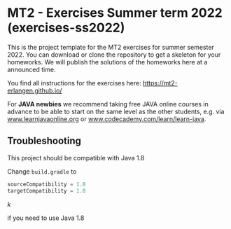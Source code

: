 # MT2 - Exercises Summer term 2022 (exercises-ss2022)

This is the project template for the MT2 exercises for summer semester 2022.
You can download or clone the repository to get a skeleton for your homeworks.
We will publish the solutions of the homeworks here at a announced time.

You find all instructions for the exercises here: https://mt2-erlangen.github.io/

For **JAVA newbies** we recommend taking free JAVA online courses in advance 
to be able to start on the same level as the other students, e.g. via 
www.learnjavaonline.org or www.codecademy.com/learn/learn-java.

## Troubleshooting

This project should be compatible with Java 1.8

Change `build.gradle` to 

```groovy
sourceCompatibility = 1.8
targetCompatibility = 1.8

```

$k$


if you need to use Java 1.8
